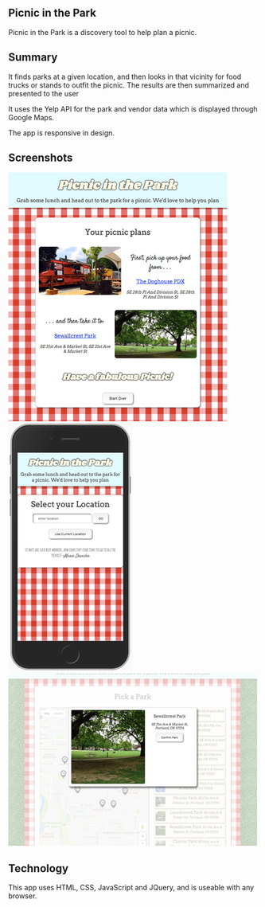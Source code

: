 ## Picnic in the Park

Picnic in the Park is a discovery tool to help plan a picnic.

## Summary

It finds parks at a given location, and then looks in that vicinity for food trucks or stands to outfit the picnic. The results are then summarized and presented to the user

It uses the Yelp API for the park and vendor data which is displayed through Google Maps.

The app is responsive in design.

## Screenshots

![ScreenShot](screens/screen1.jpg)
![ScreenShot](screens/screen2.jpg)
![ScreenShot](screens/screen3.jpg)

## Technology

This app uses HTML, CSS, JavaScript and JQuery, and is useable with any browser.